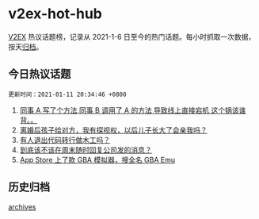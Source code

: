 # v2ex-hot-hub

[V2EX](https://www.v2ex.com/) 热议话题榜，记录从 2021-1-6 日至今的热门话题。每小时抓取一次数据，按天[归档](./archives)。

## 今日热议话题

`更新时间：2021-01-11 20:34:46 +0800`

1. [同事 A 写了个方法,同事 B 调用了 A 的方法 导致线上直接宕机 这个锅该谁背。。](https://www.v2ex.com/t/743718)
1. [离婚后孩子给对方，我有探视权，以后儿子长大了会亲我吗？](https://www.v2ex.com/t/743674)
1. [有人退出代码转行做木工吗？](https://www.v2ex.com/t/743722)
1. [到底该不该在周末随时回复公司发的消息？](https://www.v2ex.com/t/743704)
1. [App Store 上了款 GBA 模拟器，搜全名 GBA Emu](https://www.v2ex.com/t/743827)

## 历史归档

[archives](./archives)
